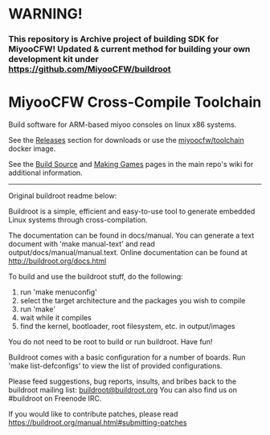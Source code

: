 # WARNING!

### This repository is **Archive project** of building SDK for MiyooCFW! Updated & current method for building your own development kit under https://github.com/MiyooCFW/buildroot

# MiyooCFW Cross-Compile Toolchain

Build software for ARM-based miyoo consoles on linux x86 systems.

See the [Releases](https://github.com/MiyooCFW/toolchain/releases) section for downloads or use the [miyoocfw/toolchain](https://hub.docker.com/r/miyoocfw/toolchain) docker image.

See the [Build Source](https://github.com/TriForceX/MiyooCFW/wiki/Build-Source) and [Making Games](https://github.com/TriForceX/MiyooCFW/wiki/Making-Games) pages in the main repo's wiki for additional information.

---

Original buildroot readme below:

Buildroot is a simple, efficient and easy-to-use tool to generate embedded
Linux systems through cross-compilation.

The documentation can be found in docs/manual. You can generate a text
document with 'make manual-text' and read output/docs/manual/manual.text.
Online documentation can be found at http://buildroot.org/docs.html

To build and use the buildroot stuff, do the following:

1) run 'make menuconfig'
2) select the target architecture and the packages you wish to compile
3) run 'make'
4) wait while it compiles
5) find the kernel, bootloader, root filesystem, etc. in output/images

You do not need to be root to build or run buildroot.  Have fun!

Buildroot comes with a basic configuration for a number of boards. Run
'make list-defconfigs' to view the list of provided configurations.

Please feed suggestions, bug reports, insults, and bribes back to the
buildroot mailing list: buildroot@buildroot.org
You can also find us on #buildroot on Freenode IRC.

If you would like to contribute patches, please read
https://buildroot.org/manual.html#submitting-patches
